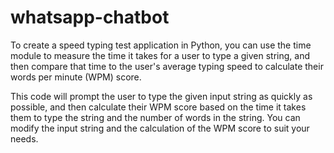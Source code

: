 # whatsapp-chatbot

To create a speed typing test application in Python, you can use the time module to measure the time it takes for a user to type a given string, and then compare that time to the user's average typing speed to calculate their words per minute (WPM) score.

This code will prompt the user to type the given input string as quickly as possible, and then calculate their WPM score based on the time it takes them to type the string and the number of words in the string. You can modify the input string and the calculation of the WPM score to suit your needs.
